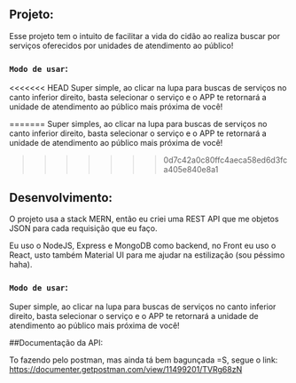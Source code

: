 
## Projeto:

Esse projeto tem o intuito de facilitar a vida do cidão ao realiza buscar por serviços oferecidos por unidades de atendimento ao público!

### `Modo de usar`:
<<<<<<< HEAD
Super simple, ao clicar na lupa para buscas de serviços no canto inferior direito, basta selecionar o serviço e o APP te retornará a unidade de atendimento ao público mais próxima de você!

=======
Super simples, ao clicar na lupa para buscas de serviços no canto inferior direito, basta selecionar o serviço e o APP te retornará a unidade de atendimento ao público mais próxima de você!
>>>>>>> 0d7c42a0c80ffc4aeca58ed6d3fca405e840e8a1


## Desenvolvimento:

O projeto usa a stack MERN, então eu criei uma REST API que me objetos JSON para cada requisição que eu faço.

Eu uso o NodeJS, Express e MongoDB como backend, no Front eu uso o React, usto também Material UI para me ajudar na estilização (sou péssimo haha).

### `Modo de usar`:
Super simple, ao clicar na lupa para buscas de serviços no canto inferior direito, basta selecionar o serviço e o APP te retornará a unidade de atendimento ao público mais próxima de você!


##Documentação da API:

To fazendo pelo postman, mas ainda tá bem bagunçada =S, segue o link:
https://documenter.getpostman.com/view/11499201/TVRg68zN
